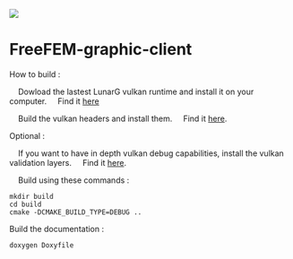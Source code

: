 [![](https://github.com/FreeFEM/FreeFEM-graphic-client/workflows/.github/workflows/ccpp.yml/badge.svg?branch=master)](https://github.com/FreeFem/FreeFEM-graphic-client/actions)

# FreeFEM-graphic-client

How to build :

 &nbsp;&nbsp;&nbsp;&nbsp;Dowload the lastest LunarG vulkan runtime and install it on your computer.
 &nbsp;&nbsp;&nbsp;&nbsp;Find it [here](https://vulkan.lunarg.com/)

 &nbsp;&nbsp;&nbsp;&nbsp;Build the vulkan headers and install them.
 &nbsp;&nbsp;&nbsp;&nbsp;Find it [here](https://github.com/KhronosGroup/Vulkan-Headers).

Optional :

 &nbsp;&nbsp;&nbsp;&nbsp;If you want to have in depth vulkan debug capabilities, install the vulkan validation layers.
 &nbsp;&nbsp;&nbsp;&nbsp;Find it [here](https://github.com/KhronosGroup/Vulkan-ValidationLayers).

 &nbsp;&nbsp;&nbsp;&nbsp;Build using these commands :
  ```
  mkdir build
  cd build
  cmake -DCMAKE_BUILD_TYPE=DEBUG ..
  ```

  Build the documentation :
 ```
 doxygen Doxyfile
 ```
